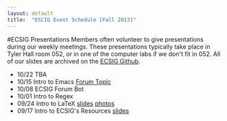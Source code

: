 ```yaml
---
layout: default
title:  "ESCIG Event Schedule [Fall 2013]"
---
```


#ECSIG Presentations
Members often volunteer to give presentations during our weekly meetings. 
These presentations typically take place in Tyler Hall room 052, or in one of the computer
labs if we don't fit in 052.
All of our slides are archived on the [ECSIG Github][github]. 

- 10/22 TBA
- 10/15 Intro to Emacs [Forum Topic][emacs-topic]
- 10/08 ECSIG Forum Bot
- 10/01 Intro to Regex
- 09/24 Intro to LaTeX  [slides][latex-slides] [photos][latex-photos]
- 09/17 Intro to ECSIG's Resources  [slides][ecsig-resources-slides]

<!-- List latest links at the top-->

[emacs-topic]: http://forums.ecsig.com/t/fall-2013-intro-to-emacs/117
[latex-photos]:http://forums.ecsig.com/t/latex-24-september/103/5
[latex-slides]:https://github.com/ECSIG/presentations/blob/master/latex/latex.pdf?raw=true
[ecsig-resources-slides]:https://github.com/ECSIG/presentations/blob/master/ecsig_resources/ecsig_resources.pdf?raw=true
[github]:https://github.com/ECSIG/presentations
